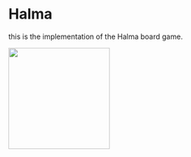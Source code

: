 # Halma
this is the implementation of the Halma board game.

<img src="https://images.app.goo.gl/NbwT5qHsBkYhvEBw9" width="200" height="200" />
